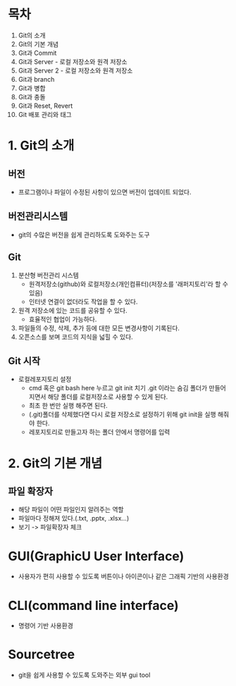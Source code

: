 # 목차 

1. Git의 소개
2. Git의 기본 개념
3. Git과 Commit
4. Git과 Server - 로컬 저장소와 원격 저장소
5. Git과 Server 2 - 로컬 저장소와 원격 저장소
6. Git과 branch
7. Git과 병합
8. Git과 충돌
9. Git과 Reset, Revert
10. Git 배포 관리와 태그

# 1. Git의 소개

## 버전
* 프로그램이나 파일이 수정된 사항이 있으면 버전이 업데이트 되었다.

## 버전관리시스템
* git의 수많은 버전을 쉽게 관리하도록 도와주는 도구

## Git
1. 분산형 버전관리 시스템
   * 원격저장소(github)와 로컬저장소(개인컴퓨터)(저장소를 '래퍼지토리'라 할 수 있음)
   * 인터넷 연결이 없더라도 작업을 할 수 있다.
2. 원격 저장소에 있는 코드를 공유할 수 있다.
   * 효율적인 협업이 가능하다.
3. 파일들의 수정, 삭제, 추가 등에 대한 모든 변경사항이 기록된다.
4. 오픈소스를 보며 코드의 지식을 넓힐 수 있다.

## Git 시작
  * 로컬레포지토리 설정
      * cmd 혹은 git bash here 누르고 git init 치기 .git 이라는 숨김 폴더가 만들어 지면서 해당 폴더를 로컬저장소로 사용할 수 있게 된다.
      * 최초 한 번만 실행 해주면 된다.
      * (.git)폴더를 삭제했다면 다시 로컬 저장소로 설정하기 위해 git init을 실행 해줘야 한다.
      * 레포지토리로 만들고자 하는 폴더 안에서 명령어를 입력

# 2. Git의 기본 개념

## 파일 확장자
  * 해당 파일이 어떤 파일인지 알려주는 역할
  * 파일마다 정해져 있다.(.txt, .pptx, .xlsx...)
  * 보기 -> 파일확장자 체크

# GUI(GraphicU User Interface)
  * 사용자가 편히 사용할 수 있도록 버튼이나 아이콘이나 같은 그래픽 기반의 사용환경

# CLI(command line interface)
  * 명령어 기반 사용환경

# Sourcetree
  * git을 쉽게 사용할 수 있도록 도와주는 외부 gui tool

